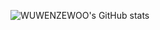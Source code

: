 ![WUWENZEWOO's GitHub stats](https://github-readme-stats.vercel.app/api?username=wenzewoo&show_icons=true&theme=radical)
